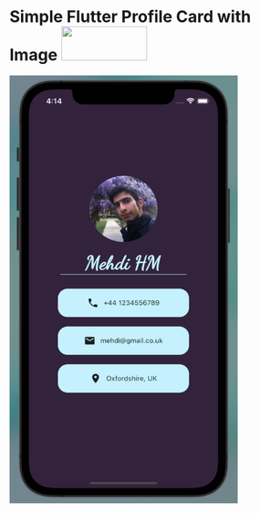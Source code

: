 # Simple Flutter Profile Card with Image   <img src="[https://image.pngaaa.com/400/23400-middle.png](https://upload.wikimedia.org/wikipedia/commons/7/7e/Dart-logo.png)" height="60" width="150" >



<img src="https://github.com/mehdihosseinimoghadam/Flutter/blob/main/3/Screen%20Shot%202023-02-18%20at%204.14.07%20PM.png" height="750" width="400" >

